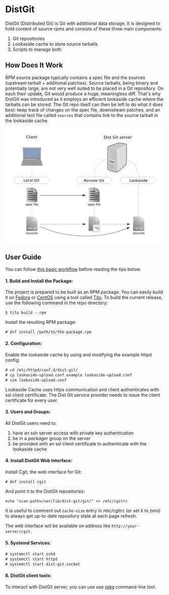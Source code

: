 DistGit
=======

DistGit (Distributed Git) is Git with additional data storage. It is designed to hold content of source rpms and consists of these three main components:

 1. Git repositories
 2. Lookaside cache to store source tarballs
 3. Scripts to manage both

How Does It Work
----------------

RPM source package typically contains a spec file and the sources (upstream tarball + additional patches). Source tarballs, being binary and potentially large, are not very well suited to be placed in a Git repository. On each their update, Git would produce a huge, meaningless diff. That's why DistGit was introduced as it employs an efficient lookaside cache where the tarballs can be stored. The Git repo itself can then be left to do what it does best: keep track of changes on the spec file, downstream patches, and an additional text file called `sources` that contains link to the source tarball in the lookaside cache.

![storage](/images/storage.png)

User Guide
----------

You can follow [this basic workflow](https://clime.github.io/2017/05/20/DistGit-1.0.html#okay-i-want-to-try-the-distgit-package-out-how) before reading the tips below.

#### 1. Build and Install the Package:

The project is prepared to be built as an RPM package. You can easily build it on [Fedora](https://getfedora.org/) or [CentOS](https://www.centos.org/) using a tool called [Tito](https://github.com/dgoodwin/tito). 
To build the current release, use the following command in the repo directory:

```
$ tito build --rpm
```

Install the resulting RPM package:

```
# dnf install /path/to/the-package.rpm
```

#### 2. Configuration:

Enable the lookaside cache by using and modifying the example httpd config:

```
# cd /etc/httpd/conf.d/dist-git/
# cp lookaside-upload.conf.example lookaside-upload.conf
# vim lookaside-upload.conf
```

Lookaside Cache uses https communication and client authenticates with ssl client certificate. The Dist Git service provider needs to issue the client certificate for every user.

#### 3. Users and Groups:

All DistGit users need to:

 1. have an ssh server access with private key authentication
 2. be in a *packager* group on the server
 3. be provided with an ssl client certificate to authenticate with the lookaside cache

#### 4. Install DistGit Web Interface:

Install Cgit, the web interface for Git:

```
# dnf install cgit
```

And point it to the DistGit repositories:

```
echo "scan-path=/var/lib/dist-git/git/" >> /etc/cgitrc
```

It is useful to comment out `cache-size` entry in /etc/cgitrc (or set it to zero) to always get up-to-date repository state at each page refresh.

The web interface will be available on address like `http://your-server/cgit`.

#### 5. Systemd Services:

```
# systemctl start sshd
# systemctl start httpd
# systemctl start dist-git.socket
```

#### 6. DistGit client tools:

To interact with DistGit server, you can use use [rpkg](https://pagure.io/rpkg-client) command-line tool.
